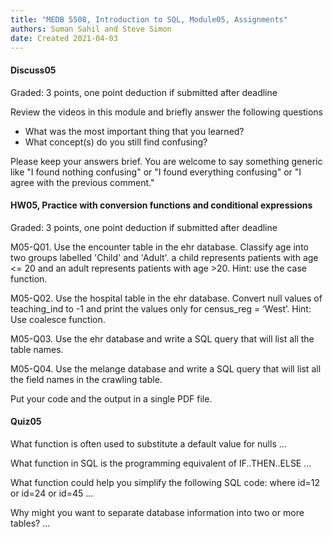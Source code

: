 ```yaml
---
title: "MEDB 5508, Introduction to SQL, Module05, Assignments"
authors: Suman Sahil and Steve Simon
date: Created 2021-04-03
---
```


#### Discuss05

Graded: 3 points, one point deduction if submitted after deadline

Review the videos in this module and briefly answer the following questions

+ What was the most important thing that you learned?
+ What concept(s) do you still find confusing?

Please keep your answers brief. You are welcome to say something generic like "I found nothing confusing" or "I found everything confusing" or "I agree with the previous comment."

#### HW05, Practice with conversion functions and conditional expressions

Graded: 3 points, one point deduction if submitted after deadline

M05-Q01. Use the encounter table in the ehr database. Classify age into two groups labelled 'Child' and 'Adult'. a child represents patients with age <= 20 and an adult represents patients with age >20. Hint: use the case function.

M05-Q02. Use the hospital table in the ehr database. Convert null values of teaching_ind to -1 and print the values only for  census_reg = ‘West’. Hint: Use coalesce function.

M05-Q03. Use the ehr database and write a SQL query that will list all the table names.

M05-Q04. Use the melange database and write a SQL query that will list all the field names in the crawling table.

Put your code and the output in a single PDF file.

#### Quiz05

What function is often used to substitute a default value for nulls ...

What function in SQL is the programming equivalent of IF..THEN..ELSE ...

What function could help you simplify the following SQL code: where id=12 or id=24 or id=45 ...

Why might you want to separate database information into two or more tables? ...

[git1]: https://github.com/pmean/introduction-to-sql/blob/master/data/all-data.md